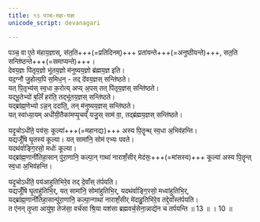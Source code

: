 ```yaml
---
title: १३ पञ्च-महा-यज्ञः
unicode_script: devanagari

---
```

पञ्च॒ वा ए॒ते म॑हाय॒ज्ञास्, स॑त॒ति+++(=प्रतिदिनम्)+++ प्रता॑यन्ते+++(=अनुष्ठीयन्ते)+++, सत॒ति सन्ति॑ष्ठन्ते+++(=समाप्यन्ते)+++।  
देवय॒ज्ञः पि॑तृय॒ज्ञो भू॑तय॒ज्ञो म॑नुष्यय॒ज्ञो ब्र॑ह्मय॒ज्ञ इति।  
यद॒ग्नौ जु॒होत्य॒पि स॒मिध॒न् - तद् दे॑वय॒ज्ञस् सन्ति॑ष्ठते।  
यत् पि॒तृभ्य॑स् स्व॒धा क॒रोत्य् अप्य् अ॒पस् तत् पि॑तृय॒ज्ञस् सन्ति॑ष्ठते।  
यद्भू॒तेभ्यो॑ ब॒लिँ हर॑ति॒ तद्भू॑तय॒ज्ञस् सन्ति॑ष्ठते।  
यद्ब्रा॑ह्म॒णेभ्यो ऽन्न॒न् ददा॑ति॒, तन् म॑नुष्यय॒ज्ञस् सन्ति॑ष्ठते।  
यत् स्वा॑ध्या॒यम् अधी॑यी॒तैका॑मप्यृ॒चय्ँ यजु॒स् साम॑ वा॒, तद्ब्र॑ह्मय॒ज्ञस् सन्ति॑ष्ठते।


यदृ॒चोऽधी॑ते॒ पय॑सः॒ कूल्या॑+++(=महानद्यः)+++ अस्य पि॒तॄन्थ् स्व॒धा अ॒भिव॑हन्ति।  
यद्यजूँ॑षि घृ॒तस्य॑ कूल्या। यत् सामा॑नि॒ सोम॑ एभ्यः पवते।   
यदथ॑र्वाङ्गि॒रसो॒ मधोः॑ कूल्या।  
यद्ब्रा॑ह्म॒णानी॑तिहा॒सान् पु॑रा॒णानि॒ कल्पा॒न् गाथा॑ नाराशँ॒सीर् मेद॑सः॒+++(=मांसस्य)+++ कूल्या॑ अस्य पि॒तॄन्त् स्व॒धा अ॒भिव॑हन्ति।  

यदृ॒चोऽधी॑ते॒ पय॑आहुतिभिरे॒व तद् दे॒वाँस् त॑र्पयति।  
यद्यजूँ॑षि घृ॒ताहु॑तिभि॒र्, यत् सामा॑नि॒ सोमा॑हुतिभि॒र्, यदथ॑र्वाङ्गि॒रसो॒ मध्वा॑हुतिभि॒र्,  
यद्ब्रा॑ह्म॒णानी॑तिहा॒सान्पु॑रा॒णानि॒ कल्पा॒न्गाथा॑ नाराशँ॒सीर् मे॑दाहु॒तिभि॑रे॒व तद्दे॒वाँस्त॑र्पयति।  
त ए॑नन् तृ॒प्ता आयु॑षा॒ तेज॑सा॒ वर्च॑सा श्रि॒या यश॑सा ब्रह्मवर्च॒सेना॒न्नाद्ये॑न च तर्पयन्ति ॥ 13 ॥ । 10 ॥